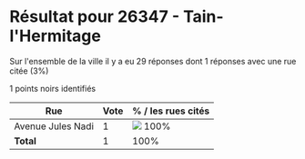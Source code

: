 # Résultat pour 26347 - Tain-l'Hermitage

Sur l'ensemble de la ville il y a eu 29 réponses dont 1 réponses avec une rue citée (3%)

1 points noirs identifiés

| Rue | Vote | % / les rues cités|
|-----|------|-------------------|
| Avenue Jules Nadi | 1 | <img src="../../img/bar_100.gif" />&nbsp;100%|
| **Total** | 1 | 100%|
